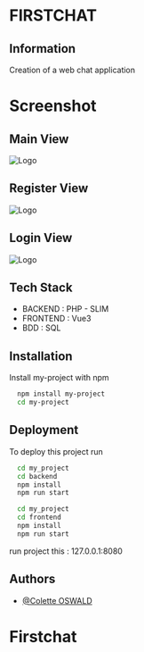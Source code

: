 
# FIRSTCHAT

## Information

Creation of a web chat application

# Screenshot

## Main View

![Logo](https://zupimages.net/up/23/18/mnea.png)

## Register View

![Logo](https://zupimages.net/up/23/18/bflv.png)

## Login View

![Logo](https://zupimages.net/up/23/18/nnm9.png)

## Tech Stack

- BACKEND : PHP - SLIM
- FRONTEND : Vue3
- BDD : SQL

## Installation

Install my-project with npm

```bash
  npm install my-project
  cd my-project
```

## Deployment

To deploy this project run

```bash
  cd my_project
  cd backend
  npm install
  npm run start
```

```bash
  cd my_project
  cd frontend
  npm install
  npm run start
```

run project this : 127.0.0.1:8080

## Authors

- [@Colette OSWALD](https://www.github.com/leily67)
# Firstchat
